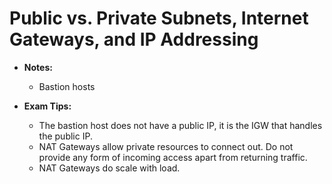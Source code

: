 # Public vs. Private Subnets, Internet Gateways, and IP Addressing

* **Notes:**
  * Bastion hosts

* **Exam Tips:**
  * The bastion host does not have a public IP, it is the IGW that handles the public IP.
  * NAT Gateways allow private resources to connect out. Do not provide any form of incoming access apart from returning traffic.
  * NAT Gateways do scale with load.
